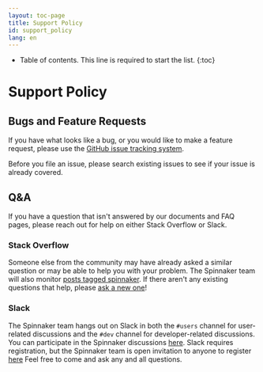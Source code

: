 ```yaml
---
layout: toc-page
title: Support Policy
id: support_policy
lang: en
---
```


* Table of contents. This line is required to start the list.
{:toc}

# Support Policy

## Bugs and Feature Requests

If you have what looks like a bug, or you would like to make a feature
request, please use the [GitHub issue tracking
system](https://github.com/spinnaker/spinnaker/issues).

Before you file an issue, please search existing issues to see if your
issue is already covered.

## Q&A

If you have a question that isn't answered by our documents and FAQ
pages, please reach out for help on either Stack Overflow or Slack.

### Stack Overflow

Someone else from the community may have already asked a similar
question or may be able to help you with your problem. The Spinnaker
team will also monitor [posts tagged
spinnaker](http://stackoverflow.com/questions/tagged/spinnaker). If
there aren't any existing questions that help, please [ask a new
one](http://stackoverflow.com/questions/ask?tags=spinnaker)!

### Slack

<script async defer src="http://join.spinnaker.io/slackin.js"></script>

The Spinnaker team hangs out on Slack in both the <code>#users</code>
channel for user-related discussions and the <code>#dev</code> channel for
developer-related discussions. You can participate in the Spinnaker
discussions [here](https://spinnakerteam.slack.com). Slack
requires registration, but the Spinnaker team is open invitation to
anyone to register [here](http://join.spinnaker.io) Feel free to come and
ask any and all questions.
